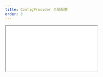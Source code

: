 ```yaml
---
title: ConfigProvider 全局配置
order: 3
---
```


<Iframe src="//mc.fusion.design/demos/comp_groups/@alifd/next/configprovider?theme=@alifd/theme-2" />
